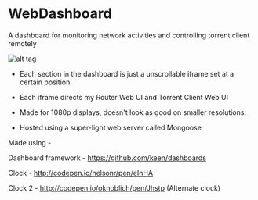 # WebDashboard
A dashboard for monitoring network activities and controlling torrent client remotely

![alt tag](http://imgur.com/kLwETSj.png)


* Each section in the dashboard is just a unscrollable iframe set at a certain position.

*  Each iframe directs my Router Web UI and Torrent Client Web UI

* Made for 1080p displays, doesn't look as good on smaller resolutions. 

* Hosted using a super-light web server called Mongoose



Made using - 

Dashboard framework - https://github.com/keen/dashboards

Clock - http://codepen.io/nelsonr/pen/eInHA

Clock 2 - http://codepen.io/oknoblich/pen/Jhstp (Alternate clock)


